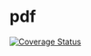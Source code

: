 # pdf

[![Coverage Status](https://coveralls.io/repos/github/PeculiarVentures/pdf/badge.svg?branch=prepare-publish&t=Lcw9pb)](https://coveralls.io/github/PeculiarVentures/pdf?branch=prepare-publish)
